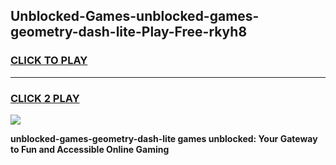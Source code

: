 
## Unblocked-Games-unblocked-games-geometry-dash-lite-Play-Free-rkyh8
<h3>
<a href="https://premium76.site?title=unblocked-games-geometry-dash-lite&ref=18A1">CLICK TO PLAY</a></h3>
<hr>

<h3>
<a href="https://premium76.site?title=unblocked-games-geometry-dash-lite&ref=18A1">CLICK 2 PLAY</a>
  
</h3>

<a href="https://premium76.site?title=unblocked-games-geometry-dash-lite&ref=18A1"><img src="https://clearcache.store/games.png"></a>


**unblocked-games-geometry-dash-lite games unblocked: Your Gateway to Fun and Accessible Online Gaming**
